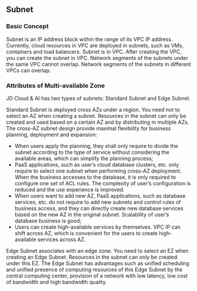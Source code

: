 ## **Subnet**

### Basic Concept

Subnet is an IP address block within the range of its VPC IP address. Currently, cloud resources in VPC are deployed in subnets, such as VMs, containers and load balancers. Subnet is in VPC. After creating the VPC, you can create the subnet in VPC. Network segments of the subnets under the same VPC cannot overlap. Network segments of the subnets in different VPCs can overlap.



### Attributes of Multi-available Zone

JD Cloud & AI has two types of subnets: Standard Subnet and Edge Subnet.

Standard Subnet is deployed cross AZs under a region. You need not to select an AZ when creating a subnet. Resources in the subnet can only be created and used based on a certain AZ and by distributing in multiple AZs. The cross-AZ subnet design provide maximal flexibility for business planning, deployment and expansion:

- When users apply the planning, they shall only require to divide the subnet according to the type of service without considering the available areas, which can simplify the planning process;
- PaaS applications, such as user’s cloud database clusters, etc. only require to select one subnet when performing cross-AZ deployment. When the business accesses to the database, it is only required to configure one set of ACL rules. The complexity of user’s configuration is reduced and the use experience is improved.
- When users want to add new AZ, PaaS applications, such as database services, etc. do not require to add new subnets and control rules of business access, and they can directly create new database services based on the new AZ in the original subnet. Scalability of user’s database business is good;
- Users can create high-available services by themselves. VPC IP can shift across AZ, which is convenient for the users to create high-available services across AZ.

Edge Subnet associates with an edge zone. You need to select an EZ when creating an Edge Subnet. Resources in the subnet can only be created under this EZ. The Edge Subnet has advantages such as unified scheduling and unified presence of computing resources of this Edge Subnet by the central computing center, provision of a network with low latency, low cost of bandwidth and high bandwidth quality.